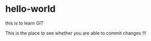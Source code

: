 # hello-world
this is to learn GIT


This is the place to see whether you are able to commit changes !!!
